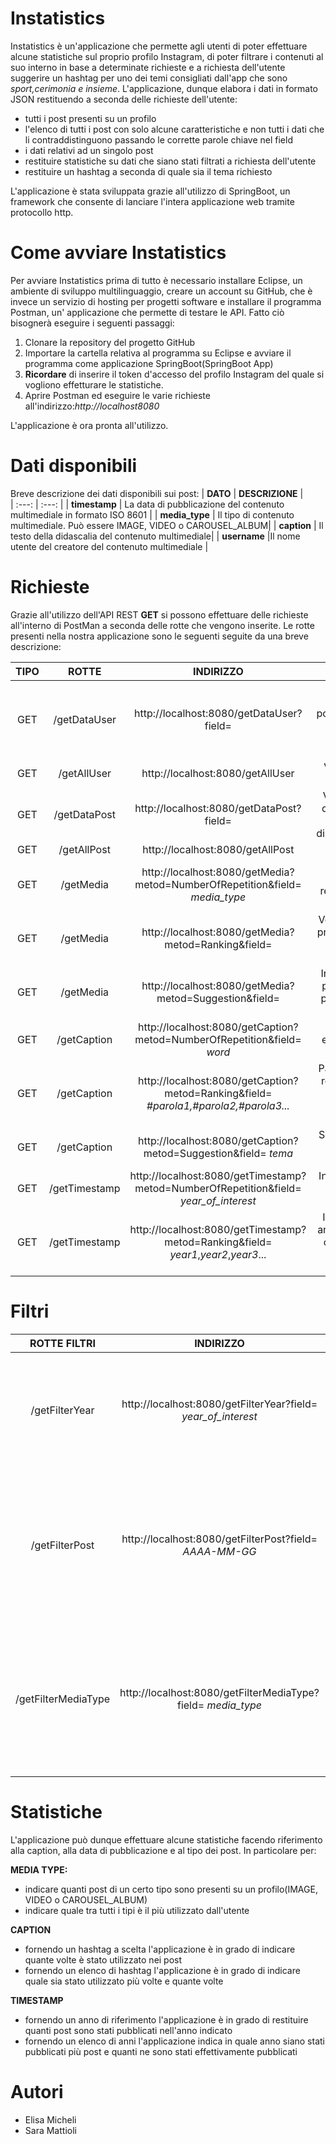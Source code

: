 # Instatistics
Instatistics è un'applicazione che permette agli utenti di poter effettuare alcune statistiche sul proprio profilo Instagram, di poter filtrare i contenuti al suo interno in base a determinate richieste e a richiesta dell'utente suggerire un hashtag per uno dei temi consigliati dall'app che sono *sport,cerimonia e insieme*. L'applicazione, dunque elabora i dati in formato JSON restituendo a seconda delle richieste dell'utente:
* tutti i post presenti su un profilo
* l'elenco di tutti i post con solo alcune caratteristiche e non tutti i dati che li contraddistinguono passando le corrette parole chiave nel field
* i dati relativi ad un singolo post
* restituire statistiche su dati che siano stati filtrati a richiesta dell'utente
* restituire un hashtag a seconda di quale sia il tema richiesto



L'applicazione è stata sviluppata grazie all'utilizzo di SpringBoot, un framework che consente di lanciare l'intera applicazione web tramite protocollo http.

# Come avviare Instatistics
Per avviare Instatistics prima di tutto è necessario installare Eclipse, un ambiente di sviluppo multilinguaggio, creare un account su GitHub, che è invece un servizio di hosting per progetti software e installare il programma Postman, un' applicazione che permette di testare le API. Fatto ciò bisognerà eseguire i seguenti passaggi:
1.  Clonare la repository del progetto GitHub
2.  Importare la cartella relativa al programma su Eclipse e avviare il programma come applicazione SpringBoot(SpringBoot App)
3.  **Ricordare** di inserire il token d'accesso del profilo Instagram del quale si vogliono effetturare le statistiche.
4.  Aprire Postman ed eseguire le varie richieste all'indirizzo:*http://localhost8080*

L'applicazione è ora pronta all'utilizzo.

# Dati disponibili
Breve descrizione dei dati disponibili sui post:
|  **DATO**  | **DESCRIZIONE**    |   
| :---: | :---: |
| **timestamp** | La data di pubblicazione del contenuto multimediale in formato ISO 8601 | 
| **media_type** | Il tipo di contenuto multimediale. Può essere IMAGE, VIDEO o CAROUSEL_ALBUM|
| **caption** | Il testo della didascalia del contenuto multimediale|
| **username** |Il nome utente del creatore del contenuto multimediale |

# Richieste
Grazie all'utilizzo dell'API REST **GET** si possono effettuare delle richieste all'interno di PostMan a seconda delle rotte che vengono inserite. Le rotte presenti nella nostra applicazione sono le seguenti seguite da una breve descrizione:

|**TIPO**|**ROTTE** |**INDIRIZZO** | **DESCRIZIONE**    |
| :---: | :---: | :---: | :---: | 
|GET|/getDataUser|http://localhost:8080/getDataUser?field= |Verrà restituito l'elenco di tutti i post specificando semplicemente l'Id e il tipo di post di default, ma è possibile accedere anche ad altre caratteristiche dei post scrivendo dopo field una o più delle parole chiave a disposizione (**timestamp**,**caption**,**username**,**media_type**) | 
|GET|/getAllUser|http://localhost:8080/getAllUser|Verrà restituito direttamente l'elenco di tutti i post, con tutti i dati disponibili|
|GET|/getDataPost|http://localhost:8080/getDataPost?field= |Verrà restituito il singolo post con l'Id e il tipo di post di default; se si è interessati ad altri dati riguardanti il post basterà elencare dopo field una delle parole chiave a disposizione(**timestamp**,**caption**,**username**,**media_type**)|
|GET|/getAllPost|http://localhost:8080/getAllPost |Verrà restituito il post con tutti i dati disponibili|
|GET|/getMedia|http://localhost:8080/getMedia?metod=NumberOfRepetition&field= *media_type*| Inserendo al posto di *media_type* una delle tre parole chiave **IMAGE**,**VIDEO** o **CAROUSEL_ALBUM** verrà restituito il numero di post presenti sul profilo Instagram d'interesse corrispondenti al *media_type* fornito |
|GET|/getMedia|http://localhost:8080/getMedia?metod=Ranking&field=| Verrà restituito il media_type maggiormente presente sul profilo Instagram in analisi. Quindi analizzando tutti i post tra immagini,album e video restituisce il tipo più frequente|
|GET|/getMedia|http://localhost:8080/getMedia?metod=Suggestion&field= | In funzione del tipo di post maggiormente frequente sul profilo Instagram analizzato e della tipologia dell'ultimo post pubblicato l'applicazione consiglia che tipo di post pubblicare tra: IMAGE,VIDEO o CAROUSEL_ALBUM|
|GET|/getCaption|http://localhost:8080/getCaption?metod=NumberOfRepetition&field= *word*| Inserendo al posto di *word* l'hashtag d'interesse (ad esempio #mare) verrà restituito il numero di volte in cui l'hashtag è stato utilizzato nei post|
|GET|/getCaption|http://localhost:8080/getCaption?metod=Ranking&field= *#parola1,#parola2,#parola3...* |Passando un elenco di hashtag a scelta dell'utente verrà restituito tra quelli scritti quello maggiormente presente sul profilo Instagram e il numero di volte che è stato ripetuto (**IMPORTANTE** separare l'elenco dei vari hashtag attraverso l'utilizzo delle virgole)|
|GET|/getCaption|http://localhost:8080/getCaption?metod=Suggestion&field= *tema* | Scegliendo uno dei temi a disposizione tra *sport*,*insieme* e *cerimonia* l'applicazione consiglierà all'utente un hashtag per il proprio post|
|GET|/getTimestamp|http://localhost:8080/getTimestamp?metod=NumberOfRepetition&field= *year_of_interest* |Inserendo al posto di *year_of_interest* l'anno di interesse verrà restituito il numero di post pubblicati nel'anno indicato|
|GET|/getTimestamp|http://localhost:8080/getTimestamp?metod=Ranking&field= *year1*,*year2*,*year3*... |Inserendo al posto di *year1*,*year2,year3*... un elenco di anni(esempio 2021,2020,2019) verrà restituito l'anno in cui sono stati pubblicati più post e quanti ne sono stati pubblicati(**IMPORTANTE** separare gli anni attraverso l'utilizzo delle virgole)|

# Filtri
|**ROTTE FILTRI**|**INDIRIZZO** | **DESCRIZIONE**    |
| :---: | :---: | :---: | 
|/getFilterYear |http://localhost:8080/getFilterYear?field= *year_of_interest* | Sostituendo *year_of_interest* con l'anno di interesse vengono filtrati tutti i post e saranno restituiti solo quelli pubblicati nell'anno indicato |
|/getFilterPost|http://localhost:8080/getFilterPost?field= *AAAA-MM-GG* |Inserendo una data al posto del campo *AAAA-MM-GG* i post verranno filtrati e se in tale data l'utente ha pubblicato qualche post quest'ultimo verrà restituito, altrimenti verrà restituito che non è stato trovato nulla|
|/getFilterMediaType|http://localhost:8080/getFilterMediaType?field= *media_type* |Sostituendo *media_type* con una delle parole chiavi IMAGE,VIDEO o CAROUSEL_ALBUM i post vengono filtrati e verranno restituiti solo quelli corrispondenti al *media_type* indicato|

# Statistiche
L'applicazione può dunque effettuare alcune statistiche facendo riferimento alla caption, alla data di pubblicazione e al tipo dei post. In particolare per:

**MEDIA TYPE:**
* indicare quanti post di un certo tipo sono presenti su un profilo(IMAGE, VIDEO o CAROUSEL_ALBUM)
* indicare quale tra tutti i tipi è il più utilizzato dall'utente

**CAPTION**
* fornendo un hashtag a scelta l'applicazione è in grado di indicare quante volte è stato utilizzato nei post
* fornendo un elenco di hashtag l'applicazione è in grado di indicare quale sia stato utilizzato più volte e quante volte 

**TIMESTAMP**
* fornendo un anno di riferimento l'applicazione è in grado di restituire quanti post sono stati pubblicati nell'anno indicato
* fornendo un elenco di anni l'applicazione indica in quale anno siano stati pubblicati più post e quanti ne sono stati effettivamente pubblicati

# Autori
* Elisa Micheli
* Sara Mattioli




